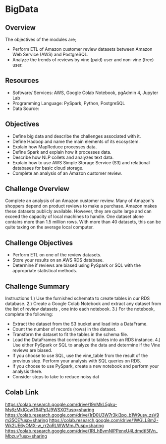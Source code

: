 # BigData

## Overview 
The objectives of the modules are;
-	Perform ETL of Amazon customer review datasets between Amazon Web Service (AWS) and PostgreSQL.
-	Analyze the trends of reviews by vine (paid) user and non-vine (free) user.

## Resources  
-	Software/ Services: AWS, Google Colab Notebook, pgAdmin 4, Jupyter Lab 
-	Programming Language: PySpark, Python, PostgreSQL 
-	Data Source:

## Objectives
-	Define big data and describe the challenges associated with it. 
-	Define Hadoop and name the main elements of its ecosystem.
-	Explain how MapReduce processes data. 
-	Define Spark and explain how it processes data.
-	Describe how NLP collets and analyzes text data. 
-	Explain how to use AWS Simple Storage Service (S3) and relational databases for basic cloud storage.
-	Complete an analysis of an Amazon customer review.

## Challenge Overview
Complete an analysis of an Amazon customer review.
Many of Amazon's shoppers depend on product reviews to make a purchase. Amazon makes these datasets publicly available. However, they are quite large and can exceed the capacity of local machines to handle. One dataset alone contains more than 1.5 million rows. With more than 40 datasets, this can be quite taxing on the average local computer.


## Challenge Objectives
-	Perform ETL on one of the review datasets.
-	Store your results on an AWS RDS database.
-	Determine if reviews are biased using PySpark or SQL with the appropriate statistical methods.

## Challenge Summary
Instructions
1.) Use the furnished schemata to create tables in our RDS database.
2.) Create a Google Colab Notebook and extract any dataset from the list of review datasets , one into each notebook.
3.) For the notebook, complete the following:
-	Extract the dataset from the S3 bucket and load into a DataFrame.
-	Count the number of records (rows) in the dataset.
-	Transform the dataset to fit the tables in the schema file.
-	Load the DataFrames that correspond to tables into an RDS instance.
4.) Use either PySpark or SQL to analyze the data and determine if the Vine reviews are biased.
-	If you choose to use SQL, use the vine_table from the result of the previous step. Perform your analysis with SQL queries on RDS.
-	If you choose to use PySpark, create a new notebook and perform your analysis there.
-	Consider steps to take to reduce noisy dat

## Colab Link

https://colab.research.google.com/drive/19nMkL5gku-Ms6zMkICcwT64Pp1J9WSXO?usp=sharing
https://colab.research.google.com/drive/1rD0U3W7r3ki3po_b1W9usv_zsV9m35CE?usp=sharing
https://colab.research.google.com/drive/1WGLL8m2-Wk2UE6yOMX-w_rr2qRLWWMmJ?usp=sharing
https://colab.research.google.com/drive/1RI_hBvmNIPPenxU4LdmdtI5IVn_Mbzuv?usp=sharing
